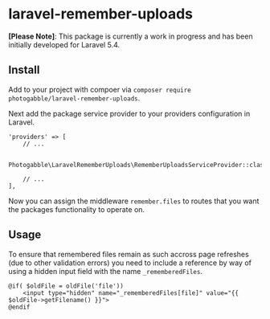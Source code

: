# laravel-remember-uploads

**[Please Note]**: This package is currently a work in progress and has been initially developed for Laravel 5.4.

## Install

Add to your project with compoer via `composer require photogabble/laravel-remember-uploads`.

Next add the package service provider to your providers configuration in Laravel.

```
'providers' => [
    // ...
    
    Photogabble\LaravelRememberUploads\RememberUploadsServiceProvider::class,
    
    // ...
],
```

Now you can assign the middleware `remember.files` to routes that you want the packages functionality to operate on.

## Usage

To ensure that remembered files remain as such accross page refreshes (due to other validation errors) you need to include a reference by way of using a hidden input field with the name `_rememberedFiles`.

```
@if( $oldFile = oldFile('file'))
    <input type="hidden" name="_rememberedFiles[file]" value="{{ $oldFile->getFilename() }}">
@endif
```
